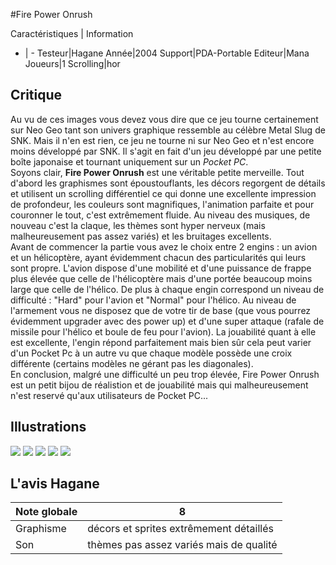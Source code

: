 #Fire Power Onrush

Caractéristiques | Information
- | -
Testeur|Hagane
Année|2004
Support|PDA-Portable
Editeur|Mana
Joueurs|1
Scrolling|hor

## Critique
Au vu de ces images vous devez vous dire que ce jeu tourne certainement sur Neo Geo tant son univers graphique ressemble au célèbre Metal Slug de SNK. Mais il n'en est rien, ce jeu ne tourne ni sur Neo Geo et n'est encore moins développé par SNK. Il s'agit en fait d'un jeu développé par une petite boîte japonaise et tournant uniquement sur un <i>Pocket PC</i>. <br/>Soyons clair, <b>Fire Power Onrush</b> est une véritable petite merveille. Tout d'abord les graphismes sont époustouflants, les décors regorgent de détails et utilisent un scrolling différentiel ce qui donne une excellente impression de profondeur, les couleurs sont magnifiques, l'animation parfaite et pour couronner le tout, c'est extrêmement fluide. Au niveau des musiques, de nouveau c'est la claque, les thèmes sont hyper nerveux (mais malheureusement pas assez variés) et les bruitages excellents. <br/>Avant de commencer la partie vous avez le choix entre 2 engins : un avion et un hélicoptère, ayant évidemment chacun des particularités qui leurs sont propre. L'avion dispose d'une mobilité et d'une puissance de frappe plus élevée que celle de l'hélicoptère mais d'une portée beaucoup moins large que celle de l'hélico. De plus à chaque engin correspond un niveau de difficulté : "Hard" pour l'avion et "Normal" pour l'hélico. Au niveau de l'armement vous ne disposez que de votre tir de base (que vous pourrez évidemment upgrader avec des power up) et d'une super attaque (rafale de missile pour l'hélico et boule de feu pour l'avion). La jouabilité quant à elle est excellente, l'engin répond parfaitement mais bien sûr cela peut varier d'un Pocket Pc à un autre vu que chaque modèle possède une croix différente (certains modèles ne gérant pas les diagonales).<br/>En conclusion, malgré une difficulté un peu trop élevée, Fire Power Onrush est un petit bijou de réalistion et de jouabilité mais qui malheureusement n'est reservé qu'aux utilisateurs de Pocket PC...

## Illustrations
![](http://www.shmup.com/images/thumbs/img_fiche_1_486.jpg)
![](http://www.shmup.com/images/thumbs/img_fiche_2_486.jpg)
![](http://www.shmup.com/images/thumbs/img_fiche_3_486.jpg)
![](http://www.shmup.com/images/thumbs/)
![](http://www.shmup.com/images/thumbs/)

## L'avis Hagane
Note globale|8
-|-
Graphisme|décors et sprites extrêmement détaillés
Son|thèmes pas assez variés mais de qualité
